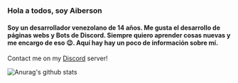 ### Hola a todos, soy Aiberson

#### Soy un desarrollador venezolano de 14 años. Me gusta el desarrollo de páginas webs y Bots de Discord. Siempre quiero aprender cosas nuevas y me encargo de eso 😉. Aquí hay hay un poco de información sobre mí.

Contact me on my [Discord](https://discord.gg/MfZ2eETAD2) server!

![Anurag's github stats](https://github-readme-stats.vercel.app/api?username=AibersonDev&show_icons=true&theme=tokyonight)
